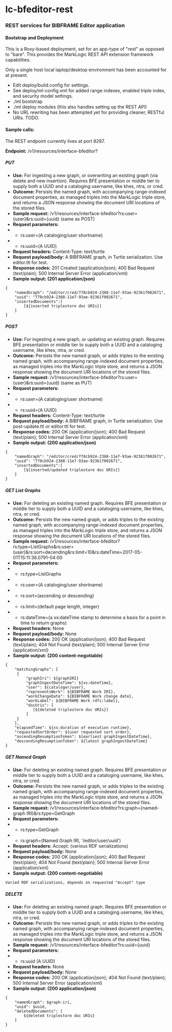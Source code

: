 # lc-bfeditor-rest


### REST services for BIBFRAME Editor application

#### Bootstrap and Deployment

This is a Roxy-based deployment, set for an app-type of "rest" as opposed to "bare".  This provides the MarkLogic REST API extension framework capabilities.

Only a single host local laptop/desktop environment has been accounted for at present.

* Edit deploy/build.config for settings.
* See deploy/ml-config.xml for added range indexes, enabled triple index, and security model settings.
* ./ml bootstrap
* ./ml deploy modules (this also handles setting up the REST API)
* No URL rewriting has been attempted yet for providing cleaner, RESTful URIs.  TODO.

#### Sample calls:

The REST endpoint currently lives at port 8287.

__Endpoint:__ /v1/resources/interface-bfeditor?

##### PUT 

* __Use:__ For ingesting a new graph, or overwriting an existing graph (via delete and new insertion).  Requires BFE presentation or middle tier to supply both a UUID and a cataloging username, like khes, ntra, or cred.
* __Outcome:__ Persists the named graph, with accompanying range-indexed document properties, as managed triples into the MarkLogic triple store, and returns a JSON response showing the document URI locations of the stored files.
* __Sample request:__ /v1/resources/interface-bfeditor?rs:user={user}&rs:uuid={uuid} (same as POST)
* __Request parameters:__
* * rs:user=(A cataloging/user shortname)
* * rs:uuid=(A UUID)
* __Request headers:__ Content-Type: text/turtle 
* __Request payload/body:__ A BIBFRAME graph, in Turtle serialization.  Use editor.ttl for test.
* __Response codes:__ 201 Created (application/json); 400 Bad Request (text/plain); 500 Internal Server Error (application/xml)
* __Sample output: (201 application/json)__  

```
{
    "namedGraph": "/editor/cred/778cb924-2388-11e7-93ae-92361f002671",
    "uuid": "778cb924-2388-11e7-93ae-92361f002671",
    "insertedDocuments":[
    	[${inserted triplestore doc URIs}]
    ]
}
```

##### POST

* __Use:__ For ingesting a new graph, or updating an existing graph.  Requires BFE presentation or middle tier to supply both a UUID and a cataloging username, like khes, ntra, or cred.
* __Outcome:__ Persists the new named graph, or adds triples to the existing named graph, with accompanying range-indexed document properties, as managed triples into the MarkLogic triple store, and returns a JSON response showing the document URI locations of the stored files.
* __Sample request:__ /v1/resources/interface-bfeditor?rs:user={user}&rs:uuid={uuid} (same as PUT)
* __Request parameters:__
* * rs:user=(A cataloging/user shortname)
* * rs:uuid=(A UUID)
* __Request headers:__ Content-Type: text/turtle 
* __Request payload/body:__ A BIBFRAME graph, in Turtle serialization. Use post-update.ttl or editor.ttl for test.
* __Response codes:__ 200 OK (application/json); 400 Bad Request (text/plain); 500 Internal Server Error (application/xml)
* __Sample output: (200 application/json)__  

```
{
    "namedGraph": "/editor/cred/778cb924-2388-11e7-93ae-92361f002671",
    "uuid": "778cb924-2388-11e7-93ae-92361f002671",
    "insertedDocuments":[
    	[${inserted/updated triplestore doc URIs}]
    ]
}
```

##### GET List Graphs

* __Use:__ For deleting an existing named graph.  Requires BFE presentation or middle tier to supply both a UUID and a cataloging username, like khes, ntra, or cred.
* __Outcome:__ Persists the new named graph, or adds triples to the existing named graph, with accompanying range-indexed document properties, as managed triples into the MarkLogic triple store, and returns a JSON response showing the document URI locations of the stored files.
* __Sample request:__ /v1/resources/interface-bfeditor?rs:type=ListGraphs&rs:user=(user)&rs:sort=decending&rs:limit=10&rs:dateTime=2017-05-01T15:11:36.0791-04:00
* __Request parameters:__
* * rs:type=ListGraphs
* * rs:user=(A cataloging/user shortname)
* * rs:sort=(ascending or descending)
* * rs:limit=(default page length, integer)
* * rs:dateTime=(a xs:dateTime stamp to determine a basis for a point in time to return graphs)
* __Request headers:__ None 
* __Request payload/body:__ None
* __Response codes:__ 200 OK (application/json); 400 Bad Request (text/plain); 404 Not Found (text/plain); 500 Internal Server Error (application/xml)
* __Sample output: (200 content-negotiable)__ 

```
{
    "matchingGraphs": [
     {
         "graphIri": ${graphIRI}
         "graphIngestDateTime": ${xs:dateTime},
         "user": ${cataloger/user},
         "representsWork": ${BIBFRAME Work IRI},
         "workChangeDate": ${BIBFRAME Work change date},
         "workLabel": ${BIBFRAME Work rdfs:label},
         "docUris": [
         	[${deleted triplestore doc URIs}]
         ]
     }
    ],
    "elapsedTime": ${xs:duration of execution runtime},
    "requestedSortOrder": ${user requested sort order},
    "ascendingResumptionToken": ${earliest graphIngestDateTime},
    "descendingResumptionToken": ${latest graphIngestDateTime}
}

```

##### GET Named Graph

* __Use:__ For deleting an existing named graph.  Requires BFE presentation or middle tier to supply both a UUID and a cataloging username, like khes, ntra, or cred.
* __Outcome:__ Persists the new named graph, or adds triples to the existing named graph, with accompanying range-indexed document properties, as managed triples into the MarkLogic triple store, and returns a JSON response showing the document URI locations of the stored files.
* __Sample request:__ /v1/resources/interface-bfeditor?rs:graph={named-graph IRI}&rs:type=GetGraph
* __Request parameters:__
* * rs:type=GetGraph
* * rs:graph=(Named Graph IRI, '/editor/user/uuid')
* __Request headers:__ Accept: (various RDF serializations) 
* __Request payload/body:__ None
* __Response codes:__ 200 OK (application/json); 400 Bad Request (text/plain); 404 Not Found (text/plain); 500 Internal Server Error (application/xml)
* __Sample output: (200 content-negotiable)__ 

```
Varied RDF serializations, depends on requested "Accept" type

```

##### DELETE

* __Use:__ For deleting an existing named graph.  Requires BFE presentation or middle tier to supply both a UUID and a cataloging username, like khes, ntra, or cred.
* __Outcome:__ Persists the new named graph, or adds triples to the existing named graph, with accompanying range-indexed document properties, as managed triples into the MarkLogic triple store, and returns a JSON response showing the document URI locations of the stored files.
* __Sample request:__ /v1/resources/interface-bfeditor?rs:uuid={uuid} 
* __Request parameters:__
* * rs:uuid (A UUID)
* __Request headers:__ None 
* __Request payload/body:__ None
* __Response codes:__ 200 OK (application/json); 404 Not Found (text/plain); 500 Internal Server Error (application/xml)
* __Sample output: (200 application/json)__ 

```
{
    "namedGraph": $graph-iri, 
    "uuid": $uuid, 
    "deletedDocuments": [
    	${deleted triplestore doc URIs}
    ]
}

```
